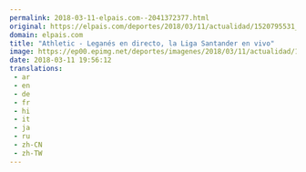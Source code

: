 ```yaml
---
permalink: 2018-03-11-elpais.com--2041372377.html
original: https://elpais.com/deportes/2018/03/11/actualidad/1520795531_841140.html#?ref=rss&format=simple&link=link
domain: elpais.com
title: "Athletic - Leganés en directo, la Liga Santander en vivo"
image: https://ep00.epimg.net/deportes/imagenes/2018/03/11/actualidad/1520795531_841140_1520796064_rrss_normal.jpg
date: 2018-03-11 19:56:12
translations: 
 - ar
 - en
 - de
 - fr
 - hi
 - it
 - ja
 - ru
 - zh-CN
 - zh-TW
---
```



